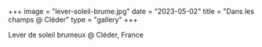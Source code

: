 +++
image = "lever-soleil-brume.jpg"
date = "2023-05-02"
title = "Dans les champs @ Cléder"
type = "gallery"
+++

Lever de soleil brumeux @ Cléder, France

